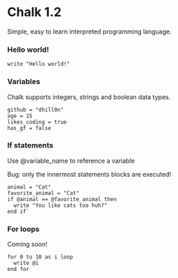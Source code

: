 # Chalk 1.2
Simple, easy to learn interpreted programming language.
### Hello world!
`write "Hello world!"`
### Variables
Chalk supports integers, strings and boolean data types.
```
github = "dhill0n"
age = 15
likes_coding = true
has_gf = false
```

### If statements
Use @variable_name to reference a variable

Bug: only the innermost statements blocks are executed!
```
animal = "Cat"
favorite_animal = "Cat"
if @animal == @favorite_animal then
  write "You like cats too huh?"
end if`
```

### For loops
Coming soon! 
```
for 0 to 10 as i loop
  write @i
end for
```
